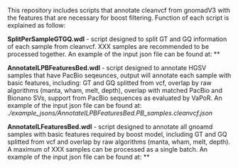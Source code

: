 This repository includes scripts that annotate cleanvcf from gnomadV3 with the features that are necessary for boost filtering. Function of each script is explained as follow:

**SplitPerSampleGTGQ.wdl** - script designed to split GT and GQ information of each sample from cleanvcf. XXX samples are recommended to be processed together. An example of the input json file can be found at: **

**AnnotateILPBFeaturesBed.wdl** -  script designed to annotate HGSV samples that have PacBio seqeunces, output will annotate each sample with basic features, including: GT and GQ splitted from vcf, overlap by raw algorithms (manta, wham, melt, depth), overlap with matched PacBio and Bionano SVs, support from PacBio sequences as evaluated by VaPoR. An example of the input json file can be found at: *./example_jsons/AnnotateILPBFeaturesBed.PB_samples.cleanvcf.json*

**AnnotateILFeaturesBed.wdl** - script designed to annotate all gnoamd samples with basic features required by boost model, including GT and GQ splitted from vcf and overlap by raw algorithms (manta, wham, melt, depth). A maximum of XXX samples can be processed as a single batch. An example of the input json file can be found at: **


